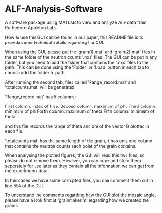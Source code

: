 # ALF-Analysis-Software
A software package using MATLAB to view and analyze ALF data from Rutherford Appleton Labs.

How to use this GUI can be found in our paper, this README file is to provide some technical details regarding the GUI.

When using the GUI, please put the 'grain(1).mat' and 'grain(2).mat' files in the same folder of the neutron counts '.nxs' files. The GUI can be put in any folder, but you need to add the folder that contains the '.nxs' files to the path. This can be done using the 'Folder' or 'Load' button in each tab to choose add the folder to path.

After running the second tab, files called 'Range_record.mat' and 'totalcounts.mat' will be generated.

'Range_record.mat' has 5 columns:

First column: index of files. Second column: maximum of phi. Third column: minimum of phi Forth column: maximum of theta Fifth column: minimum of theta

and this file records the range of theta and phi of the vector G plotted in each file.

'totalcounts.mat' has the same length of the grain, it has only one column that contains the neutron counts each point of the grain contains.

When analysing the plotted figures, the GUI will read this two files, so please do not remove them. However, you can copy and store them seperately for use later as they contain all the information we can get from the experiments data.

In this cases we have some corrupted files, you can comment them out in line 554 of the GUI.

To understand the comments regarding how the GUI plot the mosaic angle, please have a look first at 'grainmaker.m' regarding how we created the grains.
